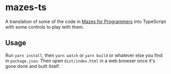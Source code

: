 # mazes-ts

A translation of some of the code in [Mazes for Programmers](http://www.mazesforprogrammers.com/) into TypeScript with some controls to play with them.

## Usage

Run `yarn install`, then `yarn watch` or `yarn build` or whatever else you find in `package.json`.  Then open `dist/index.html` in a web browser once it's gone done and built itself.